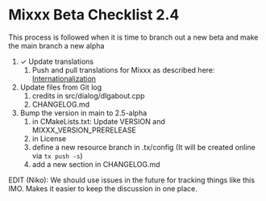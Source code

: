 # Mixxx Beta Checklist 2.4

This process is followed when it is time to branch out a new beta and make the main branch a new alpha 

1. ✓ Update translations
    1.  Push and pull translations for Mixxx as described here:
        [Internationalization](Internationalization)
2. Update files from Git log
    1. credits in src/dialog/dlgabout.cpp
    2. CHANGELOG.md
3. Bump the version in main to 2.5-alpha 
    1. in CMakeLists.txt: Update VERSION and MIXXX_VERSION_PRERELEASE
    2. in License
    3. define a new resource branch in .tx/config (It will be created online via `tx push -s`)
    4. add a new section in CHANGELOG.md 

EDIT (Niko): We should use issues in the future for tracking things like this IMO. Makes it easier to keep the discussion in one place.